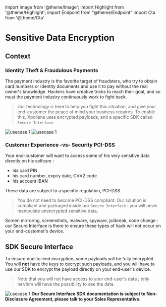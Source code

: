import Image from '@theme/Image';
import Highlight from '@theme/Highlight';
import Endpoint from "@theme/Endpoint"
import Cta from '@theme/Cta'





# Sensitive Data Encryption





## Context

### Identity Theft & Fraudulous Payments

The payment industry is the favorite target of fraudsters, who try to obtain card numbers or identity documents and use it to pay without the real owner's knowledge. Hackers have creative tricks to reach their goal, and so must the payment industry continuously work to fight back.

> 
> Our technology is here to help you fight this situation, and give your end-customer the peace of mind your business requires.
> To enable this, Xpollens uses encrypted payloads, and a specific SDK called ```Secure Interface```.
> 

<Image src="docs/SCA-getPIN.png" alt="usecase 1"/>
<Image src="docs/SCA-getPAN.png" alt="usecase 1"/>

### Customer Experience -vs- Security PCI-DSS

Your end-customer will want to access some of his very sensitive data directly on his selfcare :
- his card PIN
- his card number, expiry date, CVV2 code
- his account IBAN

These data are subject to a specific regulation, PCI-DSS.

> You do not need to become PCI-DSS compliant. Our solution is compliant and packaged inside our ```Secure Interface``` : you will never manipulate unencrypted sensitive data.

<Highlight type="tip">
Screen mirroring, screenshots, malware, spyware, jailbreak, code change : our Secure Interface is there to ensure these types of hack will not occur on your end-customer's device.
</Highlight>




## SDK Secure Interface

To ensure end-to-end encryption, some payloads will be fully encrypted. You will **not** have the keys to decrypt such payloads, and you will have to use our SDK to encrypt the payload directly on your end-user's device.

> Note that you will not have access to your end-user's data ; only her/him will have the possibility to see the data.

<Image src="docs/SCA-encryption-basics.png" alt="usecase 1"/>

<Highlight type="caution">
<b class="term">Our Secure Interface SDK documentation is subject to Non-Disclosure Agreement, please talk to your Sales Representative.</b>
</Highlight>
